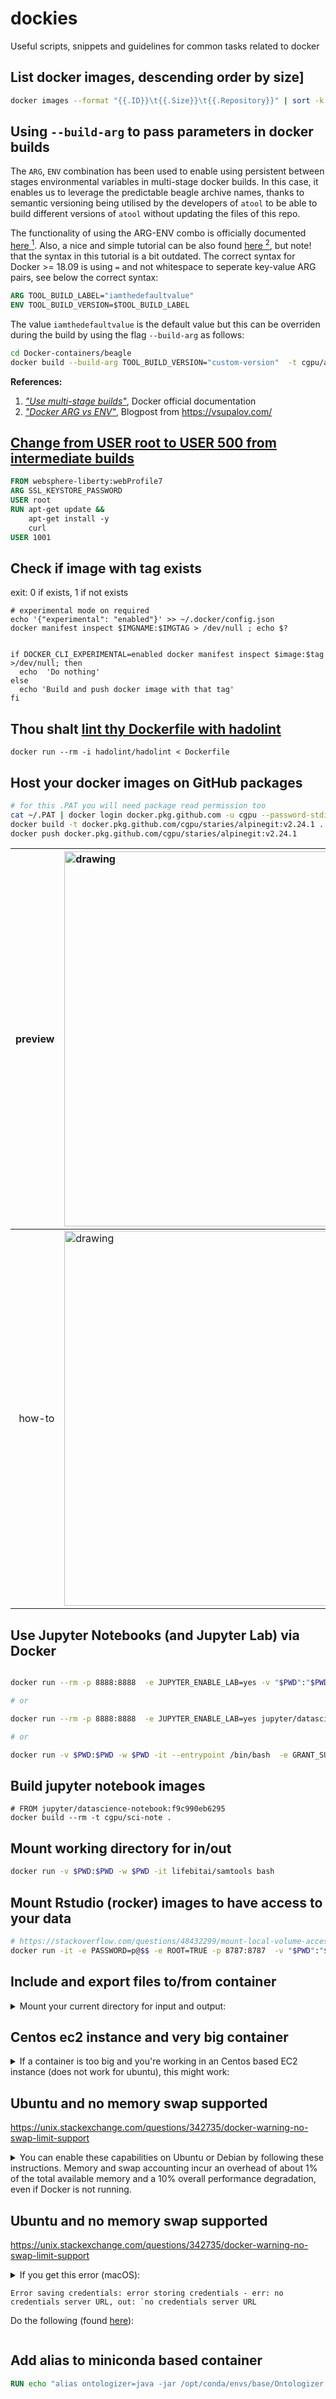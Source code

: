 # dockies
Useful scripts, snippets and guidelines for common tasks related to docker

## List docker images, descending order by size]

```zsh
docker images --format "{{.ID}}\t{{.Size}}\t{{.Repository}}" | sort -k 2 -rh
```

## Using `--build-arg` to pass parameters in docker builds

The `ARG`, `ENV` combination has been used to enable using persistent between stages environmental variables in multi-stage docker builds.
In this case, it enables us to leverage the predictable beagle archive names, thanks to semantic versioning being utilised by the developers of `atool` to
be able to build different versions of `atool` without updating the files of this repo. 

The functionality of using the ARG-ENV combo is officially documented [here <sup>1</sup>](https://docs.docker.com/develop/develop-images/multistage-build/). Also, a nice and simple tutorial can be also found [here <sup>2</sup>](https://vsupalov.com/docker-arg-vs-env/), but note! that the syntax in this tutorial is a bit outdated. The correct syntax for Docker >= 18.09 is using `=` and not whitespace to seperate key-value ARG pairs, see below the correct syntax:

```Dockerfile
ARG TOOL_BUILD_LABEL="iamthedefaultvalue"
ENV TOOL_BUILD_VERSION=$TOOL_BUILD_LABEL
```

The value `iamthedefaultvalue` is the default value but this can be overriden during the build by using the flag `--build-arg` as follows:

```bash
cd Docker-containers/beagle
docker build --build-arg TOOL_BUILD_VERSION="custom-version"  -t cgpu/awesome-image:1.0
```

**References:**

1. [_"Use multi-stage builds"_](https://docs.docker.com/develop/develop-images/multistage-build/), Docker official documentation
2. [_"Docker ARG vs ENV"_](https://vsupalov.com/docker-arg-vs-env/), Blogpost from  https://vsupalov.com/

## [Change from USER root to USER 500 from intermediate builds](https://github.com/WASdev/ci.docker/issues/194#issuecomment-433519379)

```Dockerfile
FROM websphere-liberty:webProfile7
ARG SSL_KEYSTORE_PASSWORD
USER root
RUN apt-get update && 
    apt-get install -y 
    curl
USER 1001
```


## Check if image with tag exists 

exit: 0 if exists, 1 if not exists

```
# experimental mode on required
echo '{"experimental": "enabled"}' >> ~/.docker/config.json
docker manifest inspect $IMGNAME:$IMGTAG > /dev/null ; echo $?


if DOCKER_CLI_EXPERIMENTAL=enabled docker manifest inspect $image:$tag >/dev/null; then
  echo  'Do nothing'
else
  echo 'Build and push docker image with that tag'
fi
```

## Thou shalt [lint thy Dockerfile with hadolint](https://github.com/cgpu/staries/blob/master/.github/workflows/hadolint_dockerfile.yml) 

```
docker run --rm -i hadolint/hadolint < Dockerfile
```

## Host your docker images on GitHub packages

```bash
# for this .PAT you will need package read permission too
cat ~/.PAT | docker login docker.pkg.github.com -u cgpu --password-stdin
docker build -t docker.pkg.github.com/cgpu/staries/alpinegit:v2.24.1 .
docker push docker.pkg.github.com/cgpu/staries/alpinegit:v2.24.1
```

| preview|  <img src="https://user-images.githubusercontent.com/38183826/77017134-857cf000-6971-11ea-98e2-2a9f9e6f44cc.png" alt="drawing" width="600"> |
|-----:|:-----|
how-to  | <img src="https://user-images.githubusercontent.com/38183826/77017339-2bc8f580-6972-11ea-96ea-80847d4a40e2.png" alt="drawing" width="600"> |
 


## Use Jupyter Notebooks (and Jupyter Lab) via Docker

```bash

docker run --rm -p 8888:8888  -e JUPYTER_ENABLE_LAB=yes -v "$PWD":"$PWD" -w "$PWD" jupyter/datascience-notebook

# or 

docker run --rm -p 8888:8888  -e JUPYTER_ENABLE_LAB=yes jupyter/datascience-notebook

# or

docker run -v $PWD:$PWD -w $PWD -it --entrypoint /bin/bash  -e GRANT_SUDO=yes  --user root jupyter/datascience-notebook
```

## Build jupyter notebook images
```
# FROM jupyter/datascience-notebook:f9c990eb6295
docker build --rm -t cgpu/sci-note . 
```

## Mount working directory for in/out

```bash
docker run -v $PWD:$PWD -w $PWD -it lifebitai/samtools bash 

```

## Mount Rstudio (rocker) images to have access to your data 

```bash
# https://stackoverflow.com/questions/48432299/mount-local-volume-accessible-to-r-rstudio-in-docker-tidyverse
docker run -it -e PASSWORD=p@$$ -e ROOT=TRUE -p 8787:8787  -v "$PWD":"$PWD" -w "$PWD"  rocker/r-ver:3.6.1
```

## Include and export files to/from container

<details>
<summary>
Mount your current directory for input and output:
</summary>

```bash
docker run -it  -v "$PWD":"$PWD" -w "$PWD" broadinstitute/gatk
```
</details>


## Centos ec2 instance and very big container

<details>
<summary>
If a container is too big and you're working in an Centos based EC2 instance (does not work for ubuntu), this might work:
</summary>

```
sudo service docker stop
sudo nano /etc/sysconfig/docker-storage
# change the storage
DOCKER_STORAGE_OPTIONS= --storage-opt dm.basesize=30G
sudo service docker start
```
</details>




## Ubuntu and no memory swap supported

https://unix.stackexchange.com/questions/342735/docker-warning-no-swap-limit-support




<details>
<summary>
You can enable these capabilities on Ubuntu or Debian by following these instructions. Memory and swap accounting incur an overhead of about 1% of the total available memory and a 10% overall performance degradation, even if Docker is not running.
</summary>

1) Log into the Ubuntu or Debian host as a user with sudo privileges.

2) Edit the /etc/default/grub file. Add or edit the GRUB_CMDLINE_LINUX line to add the following two key-value pairs:

`$ sudo nano  /etc/default/grub`
> `GRUB_CMDLINE_LINUX="cgroup_enable=memory swapaccount=1"`

3) Update GRUB.

`$ sudo update-grub && sudo reboot` 

You will get kidcked out from the instance but that's ok. Log in after 2'.

</details>

## Ubuntu and no memory swap supported

https://unix.stackexchange.com/questions/342735/docker-warning-no-swap-limit-support




<details>
<summary>
If you get this error (macOS):
  
```
Error saving credentials: error storing credentials - err: no credentials server URL, out: `no credentials server URL
```
Do the following (found [here](https://github.com/docker/for-mac/issues/1540)):
</summary>

Edit your `~/.docker/config.json`
```
{
  "credSstore" : "",
  "auths" : {
    "https://index.docker.io/v1/" : {

    }
  },
  "stackOrchestrator" : "swarm"
}
```

</details>


## Add alias to miniconda based container

```Dockerfile
RUN echo "alias ontologizer=java -jar /opt/conda/envs/base/Ontologizer.jar" >> ~/.bashrc
```
